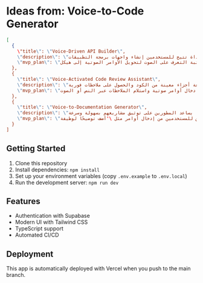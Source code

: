# Ideas from: Voice-to-Code Generator

```json
[
  {
    \"title\": \"Voice-Driven API Builder\",
    \"description\": \"أداة تتيح للمستخدمين إنشاء واجهات برمجة التطبيقات (APIs) باستخدام الأوامر الصوتية، مما يسهل على المطورين بناء APIs بسرعة ودون الحاجة لكتابة كود.\",
    \"mvp_plan\": \"استخدام مكتبة التعرف على الصوت لتحويل الأوامر الصوتية إلى هيكل API بسيط. إنشاء واجهة مستخدم بسيطة لتجربة المستخدم، وتوفير خيارات لتخصيص API مثل تحديد نقاط النهاية والبيانات المطلوبة.\"
  },
  {
    \"title\": \"Voice-Activated Code Review Assistant\",
    \"description\": \"أداة تساعد المطورين في مراجعة الأكواد باستخدام الأوامر الصوتية، حيث يمكنهم طلب مراجعة أجزاء معينة من الكود والحصول على ملاحظات فورية.\",
    \"mvp_plan\": \"تطوير نموذج أولي يستخدم التعلم الآلي لتحليل الأكواد وتقديم ملاحظات بناءً على الأوامر الصوتية. دمج واجهة بسيطة تسمح للمستخدمين بإدخال أوامر صوتية واستلام الملاحظات عبر النص أو الصوت.\"
  },
  {
    \"title\": \"Voice-to-Documentation Generator\",
    \"description\": \"أداة تقوم بتحويل الأوامر الصوتية إلى وثائق تقنية، مما يساعد المطورين على توثيق مشاريعهم بسهولة وسرعة.\",
    \"mvp_plan\": \"إنشاء نظام بسيط يستخدم التعرف على الصوت لتحويل الأوامر الصوتية إلى نصوص توثيقية. توفير نموذج أولي يمكن للمستخدمين من إدخال أوامر مثل \'أضف توضيحًا لوظيفة X\' وتحويلها إلى نصوص توثيقية منظمة.\"
  }
]
```

## Getting Started

1. Clone this repository
2. Install dependencies: `npm install`
3. Set up your environment variables (copy `.env.example` to `.env.local`)
4. Run the development server: `npm run dev`

## Features

- Authentication with Supabase
- Modern UI with Tailwind CSS
- TypeScript support
- Automated CI/CD

## Deployment

This app is automatically deployed with Vercel when you push to the main branch.